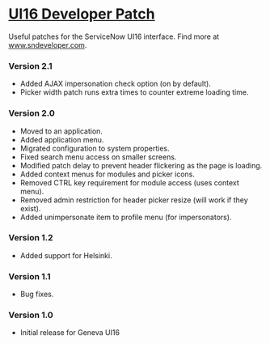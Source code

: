 # [UI16 Developer Patch](https://github.com/sn-developer/UI16-Developer-Patch)
Useful patches for the ServiceNow UI16 interface. Find more at www.sndeveloper.com.

### Version 2.1
* Added AJAX impersonation check option (on by default).
* Picker width patch runs extra times to counter extreme loading time.

### Version 2.0
* Moved to an application.
* Added application menu.
* Migrated configuration to system properties.
* Fixed search menu access on smaller screens.
* Modified patch delay to prevent header flickering as the page is loading.
* Added context menus for modules and picker icons.
* Removed CTRL key requirement for module access (uses context menu).
* Removed admin restriction for header picker resize (will work if they exist).
* Added unimpersonate item to profile menu (for impersonators).

### Version 1.2
* Added support for Helsinki.

### Version 1.1
* Bug fixes.

### Version 1.0
* Initial release for Geneva UI16